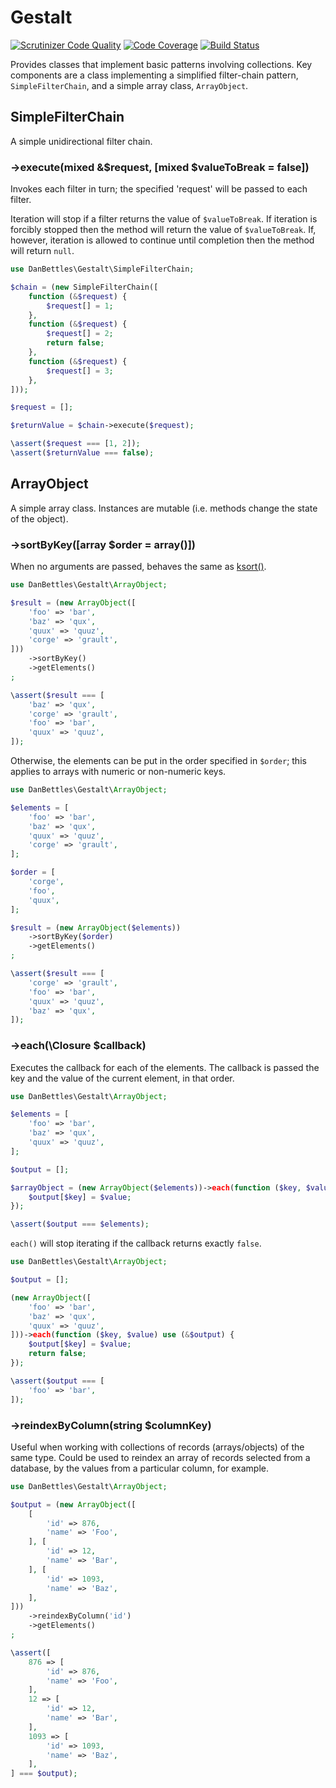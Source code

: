 # Gestalt

[![Scrutinizer Code Quality](https://scrutinizer-ci.com/g/danbettles/gestalt/badges/quality-score.png?b=main)](https://scrutinizer-ci.com/g/danbettles/gestalt/?branch=main) [![Code Coverage](https://scrutinizer-ci.com/g/danbettles/gestalt/badges/coverage.png?b=main)](https://scrutinizer-ci.com/g/danbettles/gestalt/?branch=main) [![Build Status](https://scrutinizer-ci.com/g/danbettles/gestalt/badges/build.png?b=main)](https://scrutinizer-ci.com/g/danbettles/gestalt/build-status/main)

Provides classes that implement basic patterns involving collections.  Key components are a class implementing a simplified filter-chain pattern, `SimpleFilterChain`, and a simple array class, `ArrayObject`.

## SimpleFilterChain

A simple unidirectional filter chain.

### ->execute(mixed &$request, [mixed $valueToBreak = false])

Invokes each filter in turn; the specified 'request' will be passed to each filter.

Iteration will stop if a filter returns the value of `$valueToBreak`.  If iteration is forcibly stopped then the method will return the value of `$valueToBreak`.  If, however, iteration is allowed to continue until completion then the method will return `null`.

```php
use DanBettles\Gestalt\SimpleFilterChain;

$chain = (new SimpleFilterChain([
    function (&$request) {
        $request[] = 1;
    },
    function (&$request) {
        $request[] = 2;
        return false;
    },
    function (&$request) {
        $request[] = 3;
    },
]));

$request = [];

$returnValue = $chain->execute($request);

\assert($request === [1, 2]);
\assert($returnValue === false);
```

## ArrayObject

A simple array class.  Instances are mutable (i.e. methods change the state of the object).

### ->sortByKey([array $order = array()])

When no arguments are passed, behaves the same as [ksort()](https://www.php.net/manual/en/function.ksort.php).

```php
use DanBettles\Gestalt\ArrayObject;

$result = (new ArrayObject([
    'foo' => 'bar',
    'baz' => 'qux',
    'quux' => 'quuz',
    'corge' => 'grault',
]))
    ->sortByKey()
    ->getElements()
;

\assert($result === [
    'baz' => 'qux',
    'corge' => 'grault',
    'foo' => 'bar',
    'quux' => 'quuz',
]);
```

Otherwise, the elements can be put in the order specified in `$order`; this applies to arrays with numeric or non-numeric keys.

```php
use DanBettles\Gestalt\ArrayObject;

$elements = [
    'foo' => 'bar',
    'baz' => 'qux',
    'quux' => 'quuz',
    'corge' => 'grault',
];

$order = [
    'corge',
    'foo',
    'quux',
];

$result = (new ArrayObject($elements))
    ->sortByKey($order)
    ->getElements()
;

\assert($result === [
    'corge' => 'grault',
    'foo' => 'bar',
    'quux' => 'quuz',
    'baz' => 'qux',
]);
```

### ->each(\Closure $callback)

Executes the callback for each of the elements.  The callback is passed the key and the value of the current element, in that order.

```php
use DanBettles\Gestalt\ArrayObject;

$elements = [
    'foo' => 'bar',
    'baz' => 'qux',
    'quux' => 'quuz',
];

$output = [];

$arrayObject = (new ArrayObject($elements))->each(function ($key, $value) use (&$output) {
    $output[$key] = $value;
});

\assert($output === $elements);
```

`each()` will stop iterating if the callback returns exactly `false`.

```php
use DanBettles\Gestalt\ArrayObject;

$output = [];

(new ArrayObject([
    'foo' => 'bar',
    'baz' => 'qux',
    'quux' => 'quuz',
]))->each(function ($key, $value) use (&$output) {
    $output[$key] = $value;
    return false;
});

\assert($output === [
    'foo' => 'bar',
]);
```

### ->reindexByColumn(string $columnKey)

Useful when working with collections of records (arrays/objects) of the same type.  Could be used to reindex an array of records selected from a database, by the values from a particular column, for example.

```php
use DanBettles\Gestalt\ArrayObject;

$output = (new ArrayObject([
    [
        'id' => 876,
        'name' => 'Foo',
    ], [
        'id' => 12,
        'name' => 'Bar',
    ], [
        'id' => 1093,
        'name' => 'Baz',
    ],
]))
    ->reindexByColumn('id')
    ->getElements()
;

\assert([
    876 => [
        'id' => 876,
        'name' => 'Foo',
    ],
    12 => [
        'id' => 12,
        'name' => 'Bar',
    ],
    1093 => [
        'id' => 1093,
        'name' => 'Baz',
    ],
] === $output);
```
